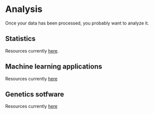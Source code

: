 # Analysis

Once your data has been processed, you probably want to analyze it.

## Statistics
Resources currently [here](statistics.md#Statistics).

## Machine learning applications
Resources currently [here](machine_and_deep_learning.md#Machine-learning-and-deep-learning)

## Genetics sotfware
Resources currently [here](genetics-software.md#genetics-software)

<!--

* [general linear model]
* [Model selection]
* [Multivariate analysis]
* [Resting state]
* [Diffusion weighted imaging]
* [Statistical inferences and multiple comparison correction]
* [Encoding models]
* [Robustness checks]

-->
